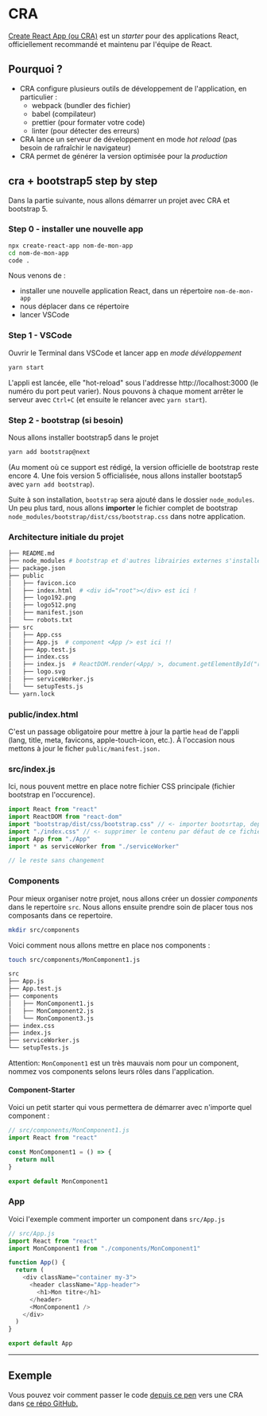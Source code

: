 # CRA

[Create React App (ou CRA)](https://create-react-app.dev/) est un *starter* pour des applications React, officiellement recommandé et maintenu par l'équipe de React.

## Pourquoi ?

- CRA configure plusieurs outils de développement de l'application, en particulier :
  - webpack (bundler des fichier)
  - babel (compilateur)
  - prettier (pour formater votre code)
  - linter (pour détecter des erreurs)
- CRA lance un serveur de développement en mode _hot reload_ (pas besoin de rafraîchir le navigateur)
- CRA permet de générer la version optimisée pour la _production_

## cra + bootstrap5 step by step

Dans la partie suivante, nous allons démarrer un projet avec CRA et bootstrap 5.

### Step 0 - installer une nouvelle app

```bash
npx create-react-app nom-de-mon-app
cd nom-de-mon-app
code .
```

Nous venons de :

- installer une nouvelle application React, dans un répertoire `nom-de-mon-app`
- nous déplacer dans ce répertoire
- lancer VSCode

### Step 1 - VSCode

Ouvrir le Terminal dans VSCode et lancer app en _mode dévéloppement_

```bash
yarn start
```

L'appli est lancée, elle "hot-reload" sous l'addresse http://localhost:3000 (le numéro du port peut varier). Nous pouvons à chaque moment arrêter le serveur avec `Ctrl+C` (et ensuite le relancer avec `yarn start`).

### Step 2 - bootstrap (si besoin)

Nous allons installer bootstrap5 dans le projet

```bash
yarn add bootstrap@next
```

(Au moment où ce support est rédigé, la version officielle de bootstrap reste encore 4. Une fois version 5 officialisée, nous allons installer bootstap5 avec `yarn add bootstrap`).

Suite à son installation, `bootstrap` sera ajouté dans le dossier `node_modules`.
Un peu plus tard, nous allons **importer** le fichier complet de bootstrap `node_modules/bootstrap/dist/css/bootstrap.css` dans notre application.

### Architecture initiale du projet

```bash
├── README.md
├── node_modules # bootstrap et d'autres librairies externes s'installent ici
├── package.json
├── public
│   ├── favicon.ico
│   ├── index.html  # <div id="root"></div> est ici !
│   ├── logo192.png
│   ├── logo512.png
│   ├── manifest.json
│   └── robots.txt
├── src
│   ├── App.css
│   ├── App.js  # component <App /> est ici !!
│   ├── App.test.js
│   ├── index.css
│   ├── index.js  # ReactDOM.render(<App/ >, document.getElementById("root") se passe ici
│   ├── logo.svg
│   ├── serviceWorker.js
│   └── setupTests.js
└── yarn.lock
```

### public/index.html

C'est un passage obligatoire pour mettre à jour la partie `head` de l'appli (lang, title, meta, favicons, apple-touch-icon, etc.). À l'occasion nous mettons à jour le ficher `public/manifest.json.`

### src/index.js

Ici, nous pouvent mettre en place notre fichier CSS principale (fichier bootstrap en l'occurence).

```javascript
import React from "react"
import ReactDOM from "react-dom"
import "bootstrap/dist/css/bootstrap.css" // <- importer bootsrtap, depuis node_modules
import "./index.css" // <- supprimer le contenu par défaut de ce fichier
import App from "./App"
import * as serviceWorker from "./serviceWorker"

// le reste sans changement
```

### Components

Pour mieux organiser notre projet, nous allons créer un dossier _components_ dans le repertoire `src`.
Nous allons ensuite prendre soin de placer tous nos composants dans ce repertoire.

```bash
mkdir src/components
```

Voici comment nous allons mettre en place nos components :

```bash
touch src/components/MonComponent1.js
```

```bash
src
├── App.js
├── App.test.js
├── components
│   ├── MonComponent1.js
│   ├── MonComponent2.js
│   └── MonComponent3.js
├── index.css
├── index.js
├── serviceWorker.js
└── setupTests.js
```

Attention: `MonComponent1` est un très mauvais nom pour un component, nommez vos components selons leurs rôles dans l'application.

#### Component-Starter

Voici un petit starter qui vous permettera de démarrer avec n'importe quel component :

```javascript
// src/components/MonComponent1.js
import React from "react"

const MonComponent1 = () => {
  return null
}

export default MonComponent1
```

### App

Voici l'exemple comment importer un component dans `src/App.js`

```javascript
// src/App.js
import React from "react"
import MonComponent1 from "./components/MonComponent1"

function App() {
  return (
    <div className="container my-3">
      <header className="App-header">
        <h1>Mon titre</h1>
      </header>
      <MonComponent1 />
    </div>
  )
}

export default App
```

---

## Exemple

Vous pouvez voir comment passer le code [depuis ce pen](https://codepen.io/alyra/pen/a4bb96fcc8c2c5dcba3eb2b1720db479) vers une CRA dans [ce répo GitHub.](https://github.com/pehaa/alyra-react-shopping-list)
